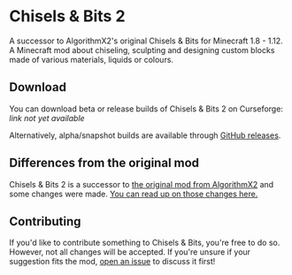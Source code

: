 # Chisels & Bits 2
A successor to AlgorithmX2's original Chisels & Bits for Minecraft 1.8 - 1.12. A Minecraft mod about chiseling, sculpting and designing custom blocks made of various materials, liquids or colours.

Download
--------------
You can download beta or release builds of Chisels & Bits 2 on Curseforge:
_link not yet available_

Alternatively, alpha/snapshot builds are available through [GitHub releases](https://github.com/Aeltumn/Chisels-and-Bits-2/releases).

Differences from the original mod
--------------
Chisels & Bits 2 is a successor to [the original mod from AlgorithmX2](https://github.com/AlgorithmX2/Chisels-and-Bits) and some changes were made. [You can read up on those changes here.](DIFFERENCES.md)

Contributing
--------------
If you'd like to contribute something to Chisels & Bits, you're free to do so. However, not all changes will be accepted. If you're unsure if your suggestion fits the mod, [open an issue](https://github.com/Aeltumn/Chisels-and-Bits-2/issues) to discuss it first!